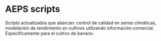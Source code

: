 # AEPS scripts

Scripts actualizados que abarcan: control de calidad en series climáticas, modelación de rendimiento en cultivos utilizando información comercial. Especificamente para el cultivo de banano.

